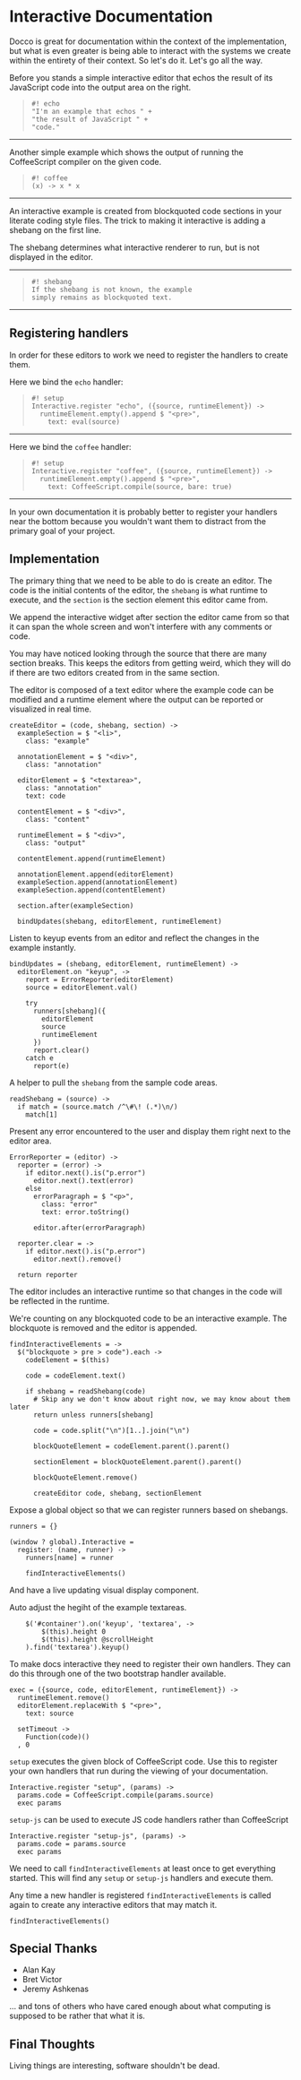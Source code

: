 Interactive Documentation
=========================

Docco is great for documentation within the context of the implementation, but
what is even greater is being able to interact with the systems we create within
the entirety of their context. So let's do it. Let's go all the way.

Before you stands a simple interactive editor that echos the result of its
JavaScript code into the output area on the right.

>     #! echo
>     "I'm an example that echos " +
>     "the result of JavaScript " +
>     "code."

----

Another simple example which shows the output of running the CoffeeScript
compiler on the given code.

>     #! coffee
>     (x) -> x * x

----

An interactive example is created from blockquoted code sections in your
literate coding style files. The trick to making it interactive is adding a
shebang on the first line.

The shebang determines what interactive renderer to run, but is not displayed in
the editor.

----

>     #! shebang
>     If the shebang is not known, the example
>     simply remains as blockquoted text.

----

Registering handlers
--------------------

In order for these editors to work we need to register the handlers to create
them.

Here we bind the `echo` handler:

>     #! setup
>     Interactive.register "echo", ({source, runtimeElement}) ->
>       runtimeElement.empty().append $ "<pre>",
>         text: eval(source)

----

Here we bind the `coffee` handler:

>     #! setup
>     Interactive.register "coffee", ({source, runtimeElement}) ->
>       runtimeElement.empty().append $ "<pre>",
>         text: CoffeeScript.compile(source, bare: true)

----

In your own documentation it is probably better to register your handlers near
the bottom because you wouldn't want them to distract from the primary goal of
your project.

Implementation
--------------

The primary thing that we need to be able to do is create an editor. The code
is the initial contents of the editor, the `shebang` is what runtime to execute,
and the `section` is the section element this editor came from.

We append the interactive widget after section the editor came from so that
it can span the whole screen and won't interfere with any comments or code.

You may have noticed looking through the source that there are many section
breaks. This keeps the editors from getting weird, which they will do if there
are two editors created from in the same section.

The editor is composed of a text editor where the example code can be modified
and a runtime element where the output can be reported or visualized in real
time.

    createEditor = (code, shebang, section) ->
      exampleSection = $ "<li>",
        class: "example"

      annotationElement = $ "<div>",
        class: "annotation"

      editorElement = $ "<textarea>",
        class: "annotation"
        text: code

      contentElement = $ "<div>",
        class: "content"

      runtimeElement = $ "<div>",
        class: "output"

      contentElement.append(runtimeElement)

      annotationElement.append(editorElement)
      exampleSection.append(annotationElement)
      exampleSection.append(contentElement)

      section.after(exampleSection)

      bindUpdates(shebang, editorElement, runtimeElement)

Listen to keyup events from an editor and reflect the changes in the example
instantly.

    bindUpdates = (shebang, editorElement, runtimeElement) ->
      editorElement.on "keyup", ->
        report = ErrorReporter(editorElement)
        source = editorElement.val()

        try
          runners[shebang]({
            editorElement
            source
            runtimeElement
          })
          report.clear()
        catch e
          report(e)

A helper to pull the `shebang` from the sample code areas.

    readShebang = (source) ->
      if match = (source.match /^\#\! (.*)\n/)
        match[1]

Present any error encountered to the user and display them right next to the
editor area.

    ErrorReporter = (editor) ->
      reporter = (error) ->
        if editor.next().is("p.error")
          editor.next().text(error)
        else
          errorParagraph = $ "<p>",
            class: "error"
            text: error.toString()

          editor.after(errorParagraph)

      reporter.clear = ->
        if editor.next().is("p.error")
          editor.next().remove()

      return reporter

The editor includes an interactive runtime so that changes in the code will be
reflected in the runtime.

We're counting on any blockquoted code to be an interactive example. The
blockquote is removed and the editor is appended.

    findInteractiveElements = ->
      $("blockquote > pre > code").each ->
        codeElement = $(this)

        code = codeElement.text()

        if shebang = readShebang(code)
          # Skip any we don't know about right now, we may know about them later
          return unless runners[shebang]

          code = code.split("\n")[1..].join("\n")

          blockQuoteElement = codeElement.parent().parent()

          sectionElement = blockQuoteElement.parent().parent()

          blockQuoteElement.remove()

          createEditor code, shebang, sectionElement

Expose a global object so that we can register runners based on shebangs.

    runners = {}

    (window ? global).Interactive =
      register: (name, runner) ->
        runners[name] = runner

        findInteractiveElements()

And have a live updating visual display component.

Auto adjust the hegiht of the example textareas.

        $('#container').on('keyup', 'textarea', ->
            $(this).height 0
            $(this).height @scrollHeight
        ).find('textarea').keyup()

To make docs interactive they need to register their own handlers. They can do
this through one of the two bootstrap handler available.

    exec = ({source, code, editorElement, runtimeElement}) ->
      runtimeElement.remove()
      editorElement.replaceWith $ "<pre>",
        text: source

      setTimeout ->
        Function(code)()
      , 0

`setup` executes the given block of CoffeeScript code. Use this to register your
own handlers that run during the viewing of your documentation.

    Interactive.register "setup", (params) ->
      params.code = CoffeeScript.compile(params.source)
      exec params

`setup-js` can be used to execute JS code handlers rather than CoffeeScript

    Interactive.register "setup-js", (params) ->
      params.code = params.source
      exec params

We need to call `findInteractiveElements` at least once to get everything
started. This will find any `setup` or `setup-js` handlers and execute them.

Any time a new handler is registered `findInteractiveElements` is called again
to create any interactive editors that may match it.

    findInteractiveElements()

Special Thanks
--------------

- Alan Kay
- Bret Victor
- Jeremy Ashkenas

... and tons of others who have cared enough about what computing is supposed
to be rather that what it is.

Final Thoughts
--------------

Living things are interesting, software shouldn't be dead.
